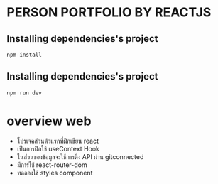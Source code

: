 # PERSON PORTFOLIO BY REACTJS 



## Installing dependencies's project

    npm install

## Installing dependencies's project

    npm run dev


# overview web

- โปรเจคส่วนตัวแรกที่ฝึกเขียน react 
- เป็นการฝึกใช้ useContext Hook
- ในส่วนของข้อมูลจะใช้การดึง API ผ่าน gitconnected
- มีการใช้ react-router-dom
- ทดลองใช้ styles component

